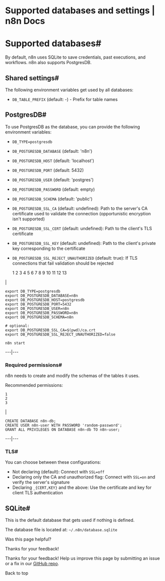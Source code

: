 # Supported databases and settings | n8n Docs

[ ](https://github.com/n8n-io/n8n-docs/edit/main/docs/hosting/configuration/supported-databases-settings.md "Edit this page")

# Supported databases#

By default, n8n uses SQLite to save credentials, past executions, and workflows. n8n also supports PostgresDB.

## Shared settings#

The following environment variables get used by all databases:

  * `DB_TABLE_PREFIX` (default: -) - Prefix for table names

## PostgresDB#

To use PostgresDB as the database, you can provide the following environment variables:

  * `DB_TYPE=postgresdb`
  * `DB_POSTGRESDB_DATABASE` (default: 'n8n')
  * `DB_POSTGRESDB_HOST` (default: 'localhost')
  * `DB_POSTGRESDB_PORT` (default: 5432)
  * `DB_POSTGRESDB_USER` (default: 'postgres')
  * `DB_POSTGRESDB_PASSWORD` (default: empty)
  * `DB_POSTGRESDB_SCHEMA` (default: 'public')
  * `DB_POSTGRESDB_SSL_CA` (default: undefined): Path to the server's CA certificate used to validate the connection (opportunistic encryption isn't supported)
  * `DB_POSTGRESDB_SSL_CERT` (default: undefined): Path to the client's TLS certificate
  * `DB_POSTGRESDB_SSL_KEY` (default: undefined): Path to the client's private key corresponding to the certificate
  * `DB_POSTGRESDB_SSL_REJECT_UNAUTHORIZED` (default: true): If TLS connections that fail validation should be rejected

    
    
     1
     2
     3
     4
     5
     6
     7
     8
     9
    10
    11
    12
    13

| 
    
    
    export DB_TYPE=postgresdb
    export DB_POSTGRESDB_DATABASE=n8n
    export DB_POSTGRESDB_HOST=postgresdb
    export DB_POSTGRESDB_PORT=5432
    export DB_POSTGRESDB_USER=n8n
    export DB_POSTGRESDB_PASSWORD=n8n
    export DB_POSTGRESDB_SCHEMA=n8n
    
    # optional:
    export DB_POSTGRESDB_SSL_CA=$(pwd)/ca.crt
    export DB_POSTGRESDB_SSL_REJECT_UNAUTHORIZED=false
    
    n8n start
      
  
---|---  
  
### Required permissions#

n8n needs to create and modify the schemas of the tables it uses.

Recommended permissions:
    
    
    1
    2
    3

| 
    
    
    CREATE DATABASE n8n-db;
    CREATE USER n8n-user WITH PASSWORD 'random-password';
    GRANT ALL PRIVILEGES ON DATABASE n8n-db TO n8n-user;
      
  
---|---  
  
### TLS#

You can choose between these configurations:

  * Not declaring (default): Connect with `SSL=off`
  * Declaring only the CA and unauthorized flag: Connect with `SSL=on` and verify the server's signature
  * Declaring `_{CERT,KEY}` and the above: Use the certificate and key for client TLS authentication

## SQLite#

This is the default database that gets used if nothing is defined.

The database file is located at: `~/.n8n/database.sqlite`

Was this page helpful? 

Thanks for your feedback! 

Thanks for your feedback! Help us improve this page by submitting an issue or a fix in our [GitHub repo](https://github.com/n8n-io/n8n-docs). 

Back to top